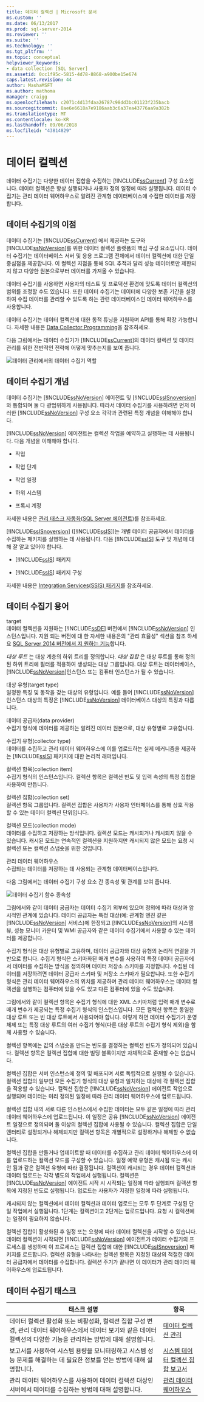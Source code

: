 ```yaml
---
title: 데이터 컬렉션 | Microsoft 문서
ms.custom: ''
ms.date: 06/13/2017
ms.prod: sql-server-2014
ms.reviewer: ''
ms.suite: ''
ms.technology: ''
ms.tgt_pltfrm: ''
ms.topic: conceptual
helpviewer_keywords:
- data collection [SQL Server]
ms.assetid: 0cc1f95c-5815-4d78-8868-a900be15e674
caps.latest.revision: 44
author: MashaMSFT
ms.author: mathoma
manager: craigg
ms.openlocfilehash: c2071c4d13fdaa26787c98dd3bc01123f235bacb
ms.sourcegitcommit: 8ae6e6618a7e9186aab3c6a37ea43776aa9a382b
ms.translationtype: MT
ms.contentlocale: ko-KR
ms.lasthandoff: 09/06/2018
ms.locfileid: "43814829"
---
```

# <a name="data-collection"></a>데이터 컬렉션
  데이터 수집기는 다양한 데이터 집합을 수집하는 [!INCLUDE[ssCurrent](../../includes/sscurrent-md.md)] 구성 요소입니다. 데이터 컬렉션은 항상 실행되거나 사용자 정의 일정에 따라 실행됩니다. 데이터 수집기는 관리 데이터 웨어하우스로 알려진 관계형 데이터베이스에 수집한 데이터를 저장합니다.  
  
## <a name="benefits-of-data-collector"></a>데이터 수집기의 이점  
 데이터 수집기는 [!INCLUDE[ssCurrent](../../includes/sscurrent-md.md)] 에서 제공하는 도구와 [!INCLUDE[ssNoVersion](../../includes/ssnoversion-md.md)]를 위한 데이터 컬렉션 플랫폼의 핵심 구성 요소입니다. 데이터 수집기는 데이터베이스 서버 및 응용 프로그램 전체에서 데이터 컬렉션에 대한 단일 중심점을 제공합니다. 이 컬렉션 지점을 통해 SQL 추적과 달리 성능 데이터로만 제한되지 않고 다양한 원본으로부터 데이터를 가져올 수 있습니다.  
  
 데이터 수집기를 사용하면 사용자의 테스트 및 프로덕션 환경에 맞도록 데이터 컬렉션의 범위를 조정할 수도 있습니다. 또한 데이터 수집기는 데이터에 다양한 보존 기간을 설정하여 수집 데이터를 관리할 수 있도록 하는 관련 데이터베이스인 데이터 웨어하우스를 사용합니다.  
  
 데이터 수집기는 데이터 컬렉션에 대한 동적 튜닝을 지원하며 API를 통해 확장 가능합니다. 자세한 내용은 [Data Collector Programming](../../database-engine/dev-guide/data-collector-programming.md)을 참조하세요.  
  
 다음 그림에서는 데이터 수집기가 [!INCLUDE[ssCurrent](../../includes/sscurrent-md.md)]의 데이터 컬렉션 및 데이터 관리를 위한 전반적인 전략에 어떻게 맞추는지를 보여 줍니다.  
  
 ![데이터 관리에서의 데이터 수집기 역할](../../database-engine/media/datacollectorroleindatastrategy.gif "데이터 관리에서의 데이터 수집기 역할")  
  
## <a name="data-collector-concepts"></a>데이터 수집기 개념  
 데이터 수집기는 [!INCLUDE[ssNoVersion](../../includes/ssnoversion-md.md)] 에이전트 및 [!INCLUDE[ssISnoversion](../../includes/ssisnoversion-md.md)]와 통합되며 둘 다 광범위하게 사용됩니다. 따라서 데이터 수집기를 사용하려면 먼저 이러한 [!INCLUDE[ssNoVersion](../../includes/ssnoversion-md.md)] 구성 요소 각각과 관련된 특정 개념을 이해해야 합니다.  
  
 [!INCLUDE[ssNoVersion](../../includes/ssnoversion-md.md)] 에이전트는 컬렉션 작업을 예약하고 실행하는 데 사용됩니다. 다음 개념을 이해해야 합니다.  
  
-   작업  
  
-   작업 단계  
  
-   작업 일정  
  
-   하위 시스템  
  
-   프록시 계정  
  
 자세한 내용은 [관리 태스크 자동화&#40;SQL Server 에이전트&#41;](../../ssms/agent/sql-server-agent.md)를 참조하세요.  
  
 [!INCLUDE[ssISnoversion](../../includes/ssisnoversion-md.md)] ([!INCLUDE[ssIS](../../includes/ssis-md.md)])는 개별 데이터 공급자에서 데이터를 수집하는 패키지를 실행하는 데 사용됩니다. 다음 [!INCLUDE[ssIS](../../includes/ssis-md.md)] 도구 및 개념에 대해 잘 알고 있어야 합니다.  
  
-   [!INCLUDE[ssIS](../../includes/ssis-md.md)] 패키지  
  
-   [!INCLUDE[ssIS](../../includes/ssis-md.md)] 패키지 구성  
  
 자세한 내용은 [Integration Services&#40;SSIS&#41; 패키지](../../integration-services/integration-services-ssis-packages.md)를 참조하세요.  
  
## <a name="data-collector-terminology"></a>데이터 수집기 용어  
 target  
 데이터 컬렉션을 지원하는 [!INCLUDE[ssDE](../../includes/ssde-md.md)] 버전에서 [!INCLUDE[ssNoVersion](../../includes/ssnoversion-md.md)] 인스턴스입니다. 지원 되는 버전에 대 한 자세한 내용은의 "관리 효율성" 섹션을 참조 하세요 [SQL Server 2014 버전에서 지 원하는 기능](../../getting-started/features-supported-by-the-editions-of-sql-server-2014.md)합니다.  
  
 *대상 루트* 는 대상 계층의 하위 트리를 정의합니다. *대상 집합* 은 대상 루트를 통해 정의된 하위 트리에 필터를 적용하여 생성되는 대상 그룹입니다. 대상 루트는 데이터베이스, [!INCLUDE[ssNoVersion](../../includes/ssnoversion-md.md)]인스턴스 또는 컴퓨터 인스턴스가 될 수 있습니다.  
  
 대상 유형(target type)  
 일정한 특징 및 동작을 갖는 대상의 유형입니다. 예를 들어 [!INCLUDE[ssNoVersion](../../includes/ssnoversion-md.md)] 인스턴스 대상의 특징은 [!INCLUDE[ssNoVersion](../../includes/ssnoversion-md.md)] 데이터베이스 대상의 특징과 다릅니다.  
  
 데이터 공급자(data provider)  
 수집기 형식에 데이터를 제공하는 알려진 데이터 원본으로, 대상 유형별로 고유합니다.  
  
 수집기 유형(collector type)  
 데이터를 수집하고 관리 데이터 웨어하우스에 이를 업로드하는 실제 메커니즘을 제공하는 [!INCLUDE[ssIS](../../includes/ssis-md.md)] 패키지에 대한 논리적 래퍼입니다.  
  
 컬렉션 항목(collection item)  
 수집기 형식의 인스턴스입니다. 컬렉션 항목은 컬렉션 빈도 및 입력 속성의 특정 집합을 사용하여 만듭니다.  
  
 컬렉션 집합(collection set)  
 컬렉션 항목 그룹입니다. 컬렉션 집합은 사용자가 사용자 인터페이스를 통해 상호 작용할 수 있는 데이터 컬렉션 단위입니다.  
  
 컬렉션 모드(collection mode)  
 데이터를 수집하고 저장하는 방식입니다. 컬렉션 모드는 캐시되거나 캐시되지 않을 수 있습니다. 캐시된 모드는 연속적인 컬렉션을 지원하지만 캐시되지 않은 모드는 요청 시 컬렉션 또는 컬렉션 스냅숏을 위한 것입니다.  
  
 관리 데이터 웨어하우스  
 수집되는 데이터를 저장하는 데 사용되는 관계형 데이터베이스입니다.  
  
 다음 그림에서는 데이터 수집기 구성 요소 간 종속성 및 관계를 보여 줍니다.  
  
 ![데이터 수집기 함수 종속성](../../database-engine/media/dc-functional-dependencies.gif "데이터 수집기 함수 종속성")  
  
 그림에서와 같이 데이터 공급자는 데이터 수집기 외부에 있으며 정의에 따라 대상과 암시적인 관계에 있습니다. 데이터 공급자는 특정 대상(예: 관계형 엔진 같은 [!INCLUDE[ssNoVersion](../../includes/ssnoversion-md.md)] 서비스)에 한정되고 [!INCLUDE[ssNoVersion](../../includes/ssnoversion-md.md)]의 시스템 뷰, 성능 모니터 카운터 및 WMI 공급자와 같은 데이터 수집기에서 사용할 수 있는 데이터를 제공합니다.  
  
 수집기 형식은 대상 유형별로 고유하며, 데이터 공급자와 대상 유형의 논리적 연결을 기반으로 합니다. 수집기 형식은 스키마화된 매개 변수를 사용하여 특정 데이터 공급자에서 데이터를 수집하는 방식을 정의하며 데이터 저장소 스키마를 지정합니다. 수집된 데이터를 저장하려면 데이터 공급자 스키마 및 저장소 스키마가 필요합니다. 또한 수집기 형식은 관리 데이터 웨어하우스의 위치를 제공하며 관리 데이터 웨어하우스는 데이터 컬렉션을 실행하는 컴퓨터에 있을 수도 있고 다른 컴퓨터에 있을 수도 있습니다.  
  
 그림에서와 같이 컬렉션 항목은 수집기 형식에 대한 XML 스키마처럼 입력 매개 변수로 매개 변수가 제공되는 특정 수집기 형식의 인스턴스입니다. 모든 컬렉션 항목은 동일한 대상 루트 또는 빈 대상 루트에서 사용되어야 합니다. 이렇게 하면 데이터 수집기가 운영 체제 또는 특정 대상 루트의 여러 수집기 형식(다른 대상 루트의 수집기 형식 제외)을 함께 사용할 수 있습니다.  
  
 컬렉션 항목에는 값의 스냅숏을 만드는 빈도를 결정하는 컬렉션 빈도가 정의되어 있습니다. 컬렉션 항목은 컬렉션 집합에 대한 빌딩 블록이지만 자체적으로 존재할 수는 없습니다.  
  
 컬렉션 집합은 서버 인스턴스에 정의 및 배포되며 서로 독립적으로 실행될 수 있습니다. 컬렉션 집합의 일부인 모든 수집기 형식의 대상 유형과 일치하는 대상에 각 컬렉션 집합을 적용할 수 있습니다. 컬렉션 집합은 [!INCLUDE[ssNoVersion](../../includes/ssnoversion-md.md)] 에이전트 작업으로 실행되며 데이터는 미리 정의된 일정에 따라 관리 데이터 웨어하우스에 업로드됩니다.  
  
 컬렉션 집합 내의 서로 다른 인스턴스에서 수집한 데이터는 모두 같은 일정에 따라 관리 데이터 웨어하우스에 업로드됩니다. 이 일정은 공유 [!INCLUDE[ssNoVersion](../../includes/ssnoversion-md.md)] 에이전트 일정으로 정의되며 둘 이상의 컬렉션 집합에 사용될 수 있습니다. 컬렉션 집합은 단일 엔터티로 설정되거나 해제되지만 컬렉션 항목은 개별적으로 설정하거나 해제할 수 없습니다.  
  
 컬렉션 집합을 만들거나 업데이트할 때 데이터를 수집하고 관리 데이터 웨어하우스에 이를 업로드하는 컬렉션 모드를 구성할 수 있습니다. 일정 예약 유형은 캐시됨 또는 캐시 안 됨과 같은 컬렉션 유형에 따라 결정됩니다. 컬렉션이 캐시되는 경우 데이터 컬렉션과 데이터 업로드는 각각 별도의 작업에서 실행됩니다. 컬렉션은 [!INCLUDE[ssNoVersion](../../includes/ssnoversion-md.md)] 에이전트 시작 시 시작되는 일정에 따라 실행되며 컬렉션 항목에 지정된 빈도로 실행됩니다. 업로드는 사용자가 지정한 일정에 따라 실행됩니다.  
  
 캐시되지 않는 컬렉션에서 데이터 컬렉션과 데이터 업로드는 모두 두 단계로 구성된 단일 작업에서 실행됩니다. 1단계는 컬렉션이고 2단계는 업로드입니다. 요청 시 컬렉션에는 일정이 필요하지 않습니다.  
  
 컬렉션 집합이 활성화된 후 일정 또는 요청에 따라 데이터 컬렉션을 시작할 수 있습니다. 데이터 컬렉션이 시작되면 [!INCLUDE[ssNoVersion](../../includes/ssnoversion-md.md)] 에이전트가 데이터 수집기의 프로세스를 생성하며 이 프로세스는 컬렉션 집합에 대한 [!INCLUDE[ssISnoversion](../../includes/ssisnoversion-md.md)] 패키지를 로드합니다. 컬렉션 유형을 나타내는 컬렉션 항목은 지정된 대상의 적절한 데이터 공급자에서 데이터를 수집합니다. 컬렉션 주기가 끝나면 이 데이터가 관리 데이터 웨어하우스에 업로드됩니다.  
  
## <a name="data-collector-tasks"></a>데이터 수집기 태스크  
  
|태스크 설명|항목|  
|----------------------|-----------|  
|데이터 컬렉션 활성화 또는 비활성화, 컬렉션 집합 구성 변경, 관리 데이터 웨어하우스에서 데이터 보기와 같은 데이터 컬렉션의 다양한 기능을 관리하는 방법에 대해 설명합니다.|[데이터 컬렉션 관리](manage-data-collection.md)|  
|보고서를 사용하여 시스템 용량을 모니터링하고 시스템 성능 문제를 해결하는 데 필요한 정보를 얻는 방법에 대해 설명합니다.|[시스템 데이터 컬렉션 집합 보고서](system-data-collection-set-reports.md)|  
|관리 데이터 웨어하우스를 사용하여 데이터 컬렉션 대상인 서버에서 데이터를 수집하는 방법에 대해 설명합니다.|[관리 데이터 웨어하우스](management-data-warehouse.md)|  
  
  
